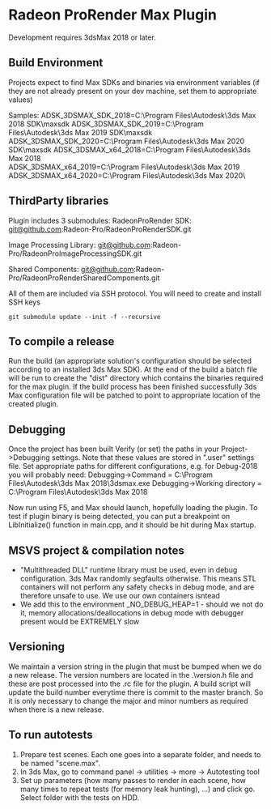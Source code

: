 # Radeon ProRender Max Plugin

Development requires 3dsMax 2018 or later.

## Build Environment

Projects expect to find Max SDKs and binaries via environment variables (if they are not already present on your dev machine, 
set them to appropriate values)

Samples:
	ADSK_3DSMAX_SDK_2018=C:\Program Files\Autodesk\3ds Max 2018 SDK\maxsdk
	ADSK_3DSMAX_SDK_2019=C:\Program Files\Autodesk\3ds Max 2019 SDK\maxsdk
	ADSK_3DSMAX_SDK_2020=C:\Program Files\Autodesk\3ds Max 2020 SDK\maxsdk
	ADSK_3DSMAX_x64_2018=C:\Program Files\Autodesk\3ds Max 2018\
	ADSK_3DSMAX_x64_2019=C:\Program Files\Autodesk\3ds Max 2019\
	ADSK_3DSMAX_x64_2020=C:\Program Files\Autodesk\3ds Max 2020\

## ThirdParty libraries

Plugin includes 3 submodules:
RadeonProRender SDK:
git@github.com:Radeon-Pro/RadeonProRenderSDK.git

Image Processing Library:
git@github.com:Radeon-Pro/RadeonProImageProcessingSDK.git

Shared Components:
git@github.com:Radeon-Pro/RadeonProRenderSharedComponents.git

All of them are included via SSH protocol. You will need to create and install SSH keys

`git submodule update --init -f --recursive`

## To compile a release

Run the build (an appropriate solution's configuration should be selected according to an installed 3ds Max SDK). At the end of the
build a batch file will be run to create the "dist" directory which contains the binaries required for the max plugin. If the build
process has been finished successfully 3ds Max configuration file will be patched to point to appropriate location of the created plugin.

## Debugging

Once the project has been built
	Verify (or set) the paths in your Project->Debugging settings. Note that these values are stored in ".user" settings file.
	Set appropriate paths for different configurations, e.g. for Debug-2018 you will probably need:
		Debugging->Command = C:\Program Files\Autodesk\3ds Max 2018\3dsmax.exe
		Debugging->Working directory = C:\Program Files\Autodesk\3ds Max 2018

Now run using F5, and Max should launch, hopefully loading the plugin. To test if plugin binary is being detected, you can put a breakpoint
on LibInitialize() function in main.cpp, and it should be hit during Max startup.

## MSVS project & compilation notes

- "Multithreaded DLL" runtime library must be used, even in debug configuration. 3ds Max randomly segfaults otherwise. This 
  means STL containers will not perform any safety checks in debug mode, and are therefore unsafe to use. We use our own 
  containers isntead
- We add this to the environment _NO_DEBUG_HEAP=1 - should we not do it, memory allocations/deallocations in debug mode with 
  debugger present would be EXTREMELY slow

## Versioning

We maintain a version string in the plugin that must be bumped when we do a new release. The version numbers are located in the
.\version.h file and these are post processed into the .rc file for the plugin. A build script will update the build number 
everytime there is commit to the master branch. So it is only necessary to change the major and minor numbers as required when
there is a new release.

## To run autotests

1. Prepare test scenes. Each one goes into a separate folder, and needs to be named "scene.max".
2. In 3ds Max, go to command panel -> utilities -> more -> Autotesting tool
3. Set up parameters (how many passes to render in each scene, how many times to repeat tests (for memory leak hunting), ...) and click go.
Select folder with the tests on HDD. 
